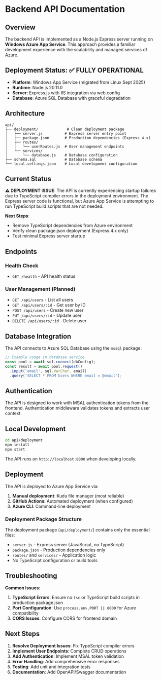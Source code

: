 # Backend API Documentation

## Overview

The backend API is implemented as a Node.js Express server running on **Windows Azure App Service**. This approach provides a familiar development experience with the scalability and managed services of Azure.

## Deployment Status: ✅ **FULLY OPERATIONAL**
- **Platform**: Windows App Service (migrated from Linux Sept 2025)
- **Runtime**: Node.js 20.11.0  
- **Server**: Express.js with IIS integration via web.config
- **Database**: Azure SQL Database with graceful degradation

## Architecture

```
api/
├── deployment/             # Clean deployment package
│   ├── server.js          # Express server entry point
│   ├── package.json       # Production dependencies (Express 4.x)
│   ├── routes/
│   │   └── userRoutes.js  # User management endpoints
│   └── services/
│       └── database.js    # Database configuration
├── schema.sql             # Database schema
└── local.settings.json    # Local development configuration
```

## Current Status

**⚠️ DEPLOYMENT ISSUE**: The API is currently experiencing startup failures due to TypeScript compiler errors in the deployment environment. The Express server code is functional, but Azure App Service is attempting to run TypeScript build scripts that are not needed.

**Next Steps**:
- Remove TypeScript dependencies from Azure environment
- Verify clean package.json deployment (Express 4.x only)
- Test minimal Express server startup

## Endpoints

### Health Check
- `GET /health` - API health status

### User Management (Planned)
- `GET /api/users` - List all users
- `GET /api/users/:id` - Get user by ID
- `POST /api/users` - Create new user
- `PUT /api/users/:id` - Update user
- `DELETE /api/users/:id` - Delete user

## Database Integration

The API connects to Azure SQL Database using the `mssql` package:

```javascript
// Example usage in database service
const pool = await sql.connect(dbConfig);
const result = await pool.request()
  .input('email', sql.VarChar, email)
  .query('SELECT * FROM Users WHERE email = @email');
```

## Authentication

The API is designed to work with MSAL authentication tokens from the frontend. Authentication middleware validates tokens and extracts user context.

## Local Development

```bash
cd api/deployment
npm install
npm start
```

The API runs on `http://localhost:8000` when developing locally.

## Deployment

The API is deployed to Azure App Service via:
1. **Manual deployment**: Kudu file manager (most reliable)
2. **GitHub Actions**: Automated deployment (when configured)
3. **Azure CLI**: Command-line deployment

### Deployment Package Structure

The deployment package (`api/deployment/`) contains only the essential files:
- `server.js` - Express server (JavaScript, no TypeScript)
- `package.json` - Production dependencies only
- `routes/` and `services/` - Application logic
- No TypeScript configuration or build tools

## Troubleshooting

**Common Issues**:
1. **TypeScript Errors**: Ensure no `tsc` or TypeScript build scripts in production package.json
2. **Port Configuration**: Use `process.env.PORT || 8000` for Azure compatibility
3. **CORS Issues**: Configure CORS for frontend domain

## Next Steps

1. **Resolve Deployment Issues**: Fix TypeScript compiler errors
2. **Implement User Endpoints**: Complete CRUD operations
3. **Add Authentication**: Implement MSAL token validation
4. **Error Handling**: Add comprehensive error responses
5. **Testing**: Add unit and integration tests
6. **Documentation**: Add OpenAPI/Swagger documentation
